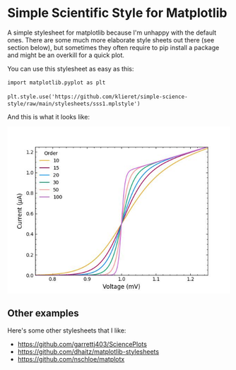 # Simple Scientific Style for Matplotlib

A simple stylesheet for matplotlib because I'm unhappy with the default ones.
There are some much more elaborate style sheets out there (see section below), but sometimes they often require to pip install a package and might be an overkill for a quick plot.

You can use this stylesheet as easy as this:

```matplotlib
import matplotlib.pyplot as plt

plt.style.use('https://github.com/klieret/simple-science-style/raw/main/stylesheets/sss1.mplstyle')
```

And this is what it looks like:

![example](examples/sss1.jpg)

## Other examples

Here's some other stylesheets that I like:

- https://github.com/garrettj403/SciencePlots
- https://github.com/dhaitz/matplotlib-stylesheets
- https://github.com/nschloe/matplotx
